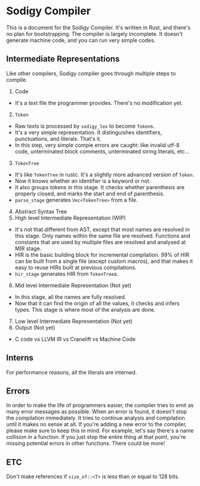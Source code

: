 # Sodigy Compiler

This is a document for the Sodigy Compiler. It's written in Rust, and there's no plan for bootstrapping. The compiler is largely incomplete. It doesn't generate machine code, and you can run very simple codes.

## Intermediate Representations

Like other compilers, Sodigy compiler goes through multiple steps to compile.

1. Code
  - It's a text file the programmer provides. There's no modification yet.
2. `Token`
  - Raw texts is processed by `sodigy_lex` to become `Token`s.
  - It's a very simple representation. It distinguishes identifiers, punctuations, and literals. That's it.
  - In this step, very simple compie errors are caught: like invalid utf-8 code, unterminated block comments, unterminated string literals, etc...
3. `TokenTree`
  - It's like `TokenTree` in rustc. It's a slightly more advanced version of `Token`.
  - Now it knows whether an identifier is a keyword or not.
  - It also groups tokens in this stage. It checks whether parenthesis are properly closed, and marks the start and end of parenthesis.
  - `parse_stage` generates `Vec<TokenTree>` from a file.
4. Abstract Syntax Tree
5. High level Intermediate Representation (WIP)
  - It's not that different from AST, except that most names are resolved in this stage. Only names within the same file are resolved. Functions and constants that are used by multiple files are resolved and analysed at MIR stage.
  - HIR is the basic building block for incremental compilation. 99% of HIR can be built from a single file (except custom macros), and that makes it easy to reuse HIRs built at previous compilations.
  - `hir_stage` generates HIR from `TokenTree`s.
6. Mid level Intermediate Representation (Not yet)
  - In this stage, all the names are fully resolved.
  - Now that it can find the origin of all the values, it checks and infers types. This stage is where most of the analysis are done.
7. Low level Intermediate Representation (Not yet)
8. Output (Not yet)
  - C code vs LLVM IR vs Cranelift vs Machine Code

## Interns

For performance reasons, all the literals are interned.

## Errors

In order to make the life of programmers easier, the compiler tries to emit as many error messages as possible. When an error is found, it doesn't stop the compilation immediately. It tries to continue analysis and compilation until it makes no sense at all. If you're adding a new error to the compiler, please make sure to keep this in mind. For example, let's say there's a name collision in a function. If you just stop the entire thing at that point, you're missing potential errors in other functions. There could be more!

## ETC

Don't make references if `size_of::<T>` is less than or equal to 128 bits.
